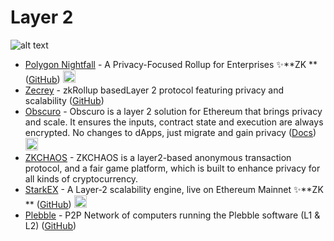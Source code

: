 # Layer 2

![alt text](https://github.com/Msiusko/web3privacy/blob/main/static-assets/Layer%202.png?raw=true)

- [Polygon Nightfall](https://polygon.technology/solutions/polygon-nightfall) - A Privacy-Focused Rollup for Enterprises
  ✨️**ZK
  ** ([GitHub](https://github.com/maticnetwork/nightfall-sdk/ )) <img src="https://s2.coinmarketcap.com/static/img/coins/64x64/1027.png" width="20" />
- [Zecrey](https://www.zecrey.com) - zkRollup basedLayer 2 protocol featuring privacy and
  scalability ([GitHub](https://github.com/Zecrey-Labs))
- [Obscuro](https://obscu.ro) - Obscuro is a layer 2 solution for Ethereum that brings privacy and scale. It ensures the
  inputs, contract state and execution are always encrypted. No changes to dApps, just migrate and gain
  privacy ([Docs](https://docs.obscu.ro)) <img src="https://s2.coinmarketcap.com/static/img/coins/64x64/1027.png" width="20" />
- [ZKCHAOS](https://www.zkchaos.com) - ZKCHAOS is a layer2-based anonymous transaction protocol, and a fair game
  platform, which is built to enhance privacy for all kinds of cryptocurrency.
- [StarkEX](https://starkware.co/starkex/) - A Layer-2 scalability engine, live on Ethereum Mainnet ✨️**ZK
  ** ([GitHub](https://github.com/starkware-libs/starkex-resources)) <img src="https://s2.coinmarketcap.com/static/img/coins/64x64/1027.png" width="20" />
- [Plebble](https://plebble.net) - P2P Network of computers running the Plebble software (L1 &
  L2) ([GitHub](https://github.com/root1m3/plebble))
